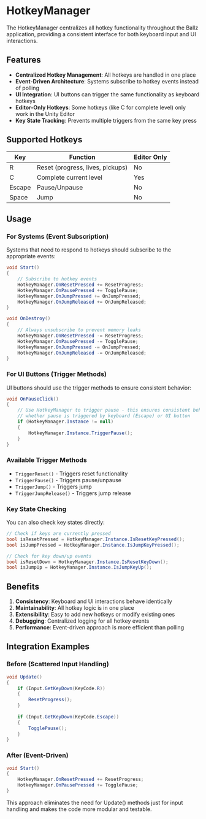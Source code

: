 # HotkeyManager

The HotkeyManager centralizes all hotkey functionality throughout the Ballz application, providing a consistent interface for both keyboard input and UI interactions.

## Features

- **Centralized Hotkey Management**: All hotkeys are handled in one place
- **Event-Driven Architecture**: Systems subscribe to hotkey events instead of polling
- **UI Integration**: UI buttons can trigger the same functionality as keyboard hotkeys
- **Editor-Only Hotkeys**: Some hotkeys (like C for complete level) only work in the Unity Editor
- **Key State Tracking**: Prevents multiple triggers from the same key press

## Supported Hotkeys

| Key | Function | Editor Only |
|-----|----------|-------------|
| R | Reset (progress, lives, pickups) | No |
| C | Complete current level | Yes |
| Escape | Pause/Unpause | No |
| Space | Jump | No |

## Usage

### For Systems (Event Subscription)

Systems that need to respond to hotkeys should subscribe to the appropriate events:

```csharp
void Start()
{
    // Subscribe to hotkey events
    HotkeyManager.OnResetPressed += ResetProgress;
    HotkeyManager.OnPausePressed += TogglePause;
    HotkeyManager.OnJumpPressed += OnJumpPressed;
    HotkeyManager.OnJumpReleased += OnJumpReleased;
}

void OnDestroy()
{
    // Always unsubscribe to prevent memory leaks
    HotkeyManager.OnResetPressed -= ResetProgress;
    HotkeyManager.OnPausePressed -= TogglePause;
    HotkeyManager.OnJumpPressed -= OnJumpPressed;
    HotkeyManager.OnJumpReleased -= OnJumpReleased;
}
```

### For UI Buttons (Trigger Methods)

UI buttons should use the trigger methods to ensure consistent behavior:

```csharp
void OnPauseClick()
{
    // Use HotkeyManager to trigger pause - this ensures consistent behavior
    // whether pause is triggered by keyboard (Escape) or UI button
    if (HotkeyManager.Instance != null)
    {
        HotkeyManager.Instance.TriggerPause();
    }
}
```

### Available Trigger Methods

- `TriggerReset()` - Triggers reset functionality
- `TriggerPause()` - Triggers pause/unpause
- `TriggerJump()` - Triggers jump
- `TriggerJumpRelease()` - Triggers jump release

### Key State Checking

You can also check key states directly:

```csharp
// Check if keys are currently pressed
bool isResetPressed = HotkeyManager.Instance.IsResetKeyPressed();
bool isJumpPressed = HotkeyManager.Instance.IsJumpKeyPressed();

// Check for key down/up events
bool isResetDown = HotkeyManager.Instance.IsResetKeyDown();
bool isJumpUp = HotkeyManager.Instance.IsJumpKeyUp();
```

## Benefits

1. **Consistency**: Keyboard and UI interactions behave identically
2. **Maintainability**: All hotkey logic is in one place
3. **Extensibility**: Easy to add new hotkeys or modify existing ones
4. **Debugging**: Centralized logging for all hotkey events
5. **Performance**: Event-driven approach is more efficient than polling

## Integration Examples

### Before (Scattered Input Handling)
```csharp
void Update()
{
    if (Input.GetKeyDown(KeyCode.R))
    {
        ResetProgress();
    }
    
    if (Input.GetKeyDown(KeyCode.Escape))
    {
        TogglePause();
    }
}
```

### After (Event-Driven)
```csharp
void Start()
{
    HotkeyManager.OnResetPressed += ResetProgress;
    HotkeyManager.OnPausePressed += TogglePause;
}
```

This approach eliminates the need for Update() methods just for input handling and makes the code more modular and testable. 